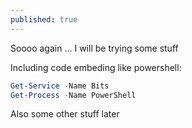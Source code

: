 ```yaml
---
published: true
---
```

Soooo again ... I will be trying some stuff

Including code embeding like powershell: 
```powershell
Get-Service -Name Bits
Get-Process -Name PowerShell
```

Also some other stuff later
